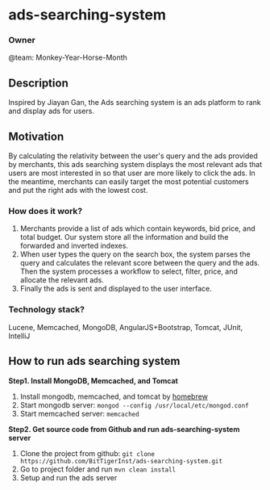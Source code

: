 # ads-searching-system

### Owner
@team: Monkey-Year-Horse-Month

## Description
Inspired by Jiayan Gan, the Ads searching system is an ads platform to rank and display ads for users.

## Motivation
By calculating the relativity between the user's query and the ads provided by merchants, this ads searching system displays the most relevant ads that users are most interested in so that user are more likely to click the ads.
In the meantime, merchants can easily target the most potential customers and put the right ads with the lowest cost.

### How does it work? 
1. Merchants provide a list of ads which contain keywords, bid price, and total budget. Our system store all the information and build the forwarded and inverted indexes.
2. When user types the query on the search box, the system parses the query and calculates the relevant score between the query and the ads. Then the system processes a workflow to select, filter, price, and allocate the relevant ads.
3. Finally the ads is sent and displayed to the user interface.

### Technology stack?
Lucene, Memcached, MongoDB, AngularJS+Bootstrap, Tomcat, JUnit, IntelliJ

## How to run ads searching system
__Step1. Install MongoDB, Memcached, and Tomcat__
1. Install mongodb, memcached, and tomcat by [homebrew](http://brew.sh)
2. Start mongodb server: `mongod --config /usr/local/etc/mongod.conf`
3. Start memcached server: `memcached`

__Step2. Get source code from Github and run ads-searching-system server__
1. Clone the project from github: `git clone https://github.com/BitTigerInst/ads-searching-system.git`
2. Go to project folder and run `mvn clean install`
3. Setup and run the ads server

